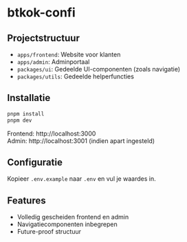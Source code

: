 # btkok-confi

## Projectstructuur
- `apps/frontend`: Website voor klanten
- `apps/admin`: Adminportaal
- `packages/ui`: Gedeelde UI-componenten (zoals navigatie)
- `packages/utils`: Gedeelde helperfuncties

## Installatie

```bash
pnpm install
pnpm dev
```

Frontend: http://localhost:3000  
Admin: http://localhost:3001 (indien apart ingesteld)

## Configuratie
Kopieer `.env.example` naar `.env` en vul je waardes in.

## Features
- Volledig gescheiden frontend en admin
- Navigatiecomponenten inbegrepen
- Future-proof structuur
